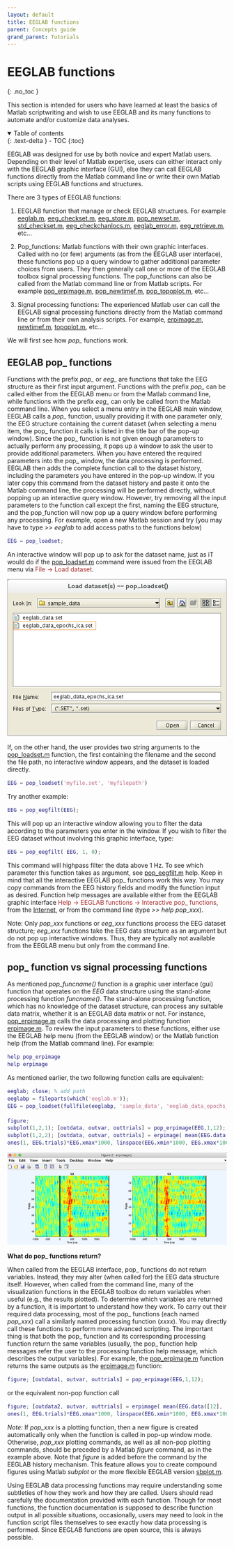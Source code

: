 ```yaml
---
layout: default
title: EEGLAB functions
parent: Concepts guide
grand_parent: Tutorials
---
```

EEGLAB functions
=======
{: .no_toc }

This section is intended for users who have learned at least the basics
of Matlab scriptwriting and wish to use EEGLAB and its many functions
to automate and/or customize data analyses.

<details open markdown="block">
  <summary>
    Table of contents
  </summary>
  {: .text-delta }
- TOC
{:toc}
</details>

EEGLAB was designed for use by both novice and expert Matlab users.
Depending on their level of Matlab expertise, users can either interact
only with the EEGLAB graphic interface (GUI), else they can call EEGLAB
functions directly from the Matlab command line or write their own
Matlab scripts using EEGLAB functions and structures.

There are 3 types of EEGLAB functions:

1.  EEGLAB function that manage or check EEGLAB structures. For example
    [eeglab.m](http://sccn.ucsd.edu/eeglab/locatefile.php?file=eeglab.m), [eeg_checkset.m](http://sccn.ucsd.edu/eeglab/locatefile.php?file=eeg_checkset.m), [eeg_store.m](http://sccn.ucsd.edu/eeglab/locatefile.php?file=eeg_store.m), [pop_newset.m](http://sccn.ucsd.edu/eeglab/locatefile.php?file=pop_newset.m), [std_checkset.m](http://sccn.ucsd.edu/eeglab/locatefile.php?file=std_checkset.m), [eeg_checkchanlocs.m](http://sccn.ucsd.edu/eeglab/locatefile.php?file=eeg_checkchanlocs.m), [eeglab_error.m](http://sccn.ucsd.edu/eeglab/locatefile.php?file=eeglab_error.m), [eeg_retrieve.m](http://sccn.ucsd.edu/eeglab/locatefile.php?file=eeg_retrieve.m), etc...


2.  Pop_functions: Matlab functions with their own graphic interfaces.
    Called with no (or few) arguments (as from the EEGLAB user
    interface), these functions pop up a query window to gather
    additional parameter choices from users. They then generally call
    one or more of the EEGLAB toolbox signal processing functions. The
    pop_functions can also be called from the Matlab command line or
    from Matlab scripts. For example
    [pop_erpimage.m](http://sccn.ucsd.edu/eeglab/locatefile.php?file=pop_erpimage.m), [pop_newtimef.m](http://sccn.ucsd.edu/eeglab/locatefile.php?file=pop_newtimef.m), [pop_topoplot.m](http://sccn.ucsd.edu/eeglab/locatefile.php?file=pop_topoplot.m), etc...

3.  Signal processing functions: The experienced Matlab user can call
    the EEGLAB signal processing functions directly from the Matlab command line or
    from their own analysis scripts. For example,
    [erpimage.m](http://sccn.ucsd.edu/eeglab/locatefile.php?file=erpimage.m), [newtimef.m](http://sccn.ucsd.edu/eeglab/locatefile.php?file=newtimef.m), [topoplot.m](http://sccn.ucsd.edu/eeglab/locatefile.php?file=topoplot.m), etc...

We will first see how *pop_* functions work.

EEGLAB pop_ functions
----------------------

Functions with the prefix *pop_* or *eeg_* are functions that take the
EEG structure as their first input argument. Functions with the prefix
*pop_* can be called either from the EEGLAB menu or from the Matlab
command line, while functions with the prefix *eeg_* can only be called
from the Matlab command line. When you select a menu entry in the EEGLAB
main window, EEGLAB calls a *pop_* function, usually providing it with
one parameter only, the EEG structure containing the current dataset
(when selecting a menu item, the pop_ function it calls is listed in
the title bar of the pop-up window). Since the pop_ function is not
given enough parameters to actually perform any processing, it pops up a
window to ask the user to provide additional parameters. When you have
entered the required parameters into the pop_ window, the data
processing is performed. EEGLAB then adds the complete function call to
the dataset history, including the parameters you have entered in the
pop-up window. If you later copy this command from the dataset history
and paste it onto the Matlab command line, the processing will be
performed directly, without popping up an interactive query window.
However, try removing all the input parameters to the function call
except the first, naming the EEG structure, and the pop_function will now
pop up a query window before performing any processing.
For example, open a new Matlab session and try (you may have to type
*\>\> eeglab* to add access paths to the functions below)

``` matlab
EEG = pop_loadset;
```

An interactive window will pop up to ask for the dataset name, just as iT would do if the [pop_loadset.m](http://sccn.ucsd.edu/eeglab/locatefile.php?file=pop_loadset.m) command were issued from
the EEGLAB menu via <span style="color: brown">File → Load dataset</span>. 

![Image:Pop_loadset.png](/assets/images/Pop_loadset2.png)

If,
on the other hand, the user provides two string arguments to the [pop_loadset.m](http://sccn.ucsd.edu/eeglab/locatefile.php?file=pop_loadset.m) function, the first containing the filename and
the second the file path, no interactive window appears, and the dataset
is loaded directly.

``` matlab
EEG = pop_loadset('myfile.set', 'myfilepath')
```

Try another example:

``` matlab
EEG = pop_eegfilt(EEG);
```

This will pop up an interactive window allowing you to filter the data
according to the parameters you enter in the window. If you wish to
filter the EEG dataset without involving this graphic interface, type:

``` matlab
EEG = pop_eegfilt( EEG, 1, 0);
```

This command will highpass filter the data above 1 Hz. To see which parameter this function takes as argument, see [pop_eegfilt.m](http://sccn.ucsd.edu/eeglab/locatefile.php?file=pop_eegfilt.m)
help. Keep in mind that all the interactive EEGLAB pop_ functions work
this way. You may copy commands from the EEG history fields and modify
the function input as desired. Function help messages are available
either from the EEGLAB graphic interface <span style="color: brown">Help →
EEGLAB functions → Interactive pop_ functions</span>, from the
[Internet](http://sccn.ucsd.edu/eeglab/allfunctions/), or from the
command line (type *\>\> help pop_xxx*).

Note: Only *pop_xxx* functions or *eeg_xxx*
functions process the EEG dataset structure; *eeg_xxx* functions
take the EEG data structure as an argument but do not pop up
interactive windows. Thus, they are typically not available from the
EEGLAB menu but only from the command line.

pop_ function vs signal processing functions
----------------------

As mentioned *pop_funcname()* function is
a graphic user interface (gui) function that operates on the *EEG* data
structure using the stand-alone processing function *funcname()*. The
stand-alone processing function, which has no knowledge of the dataset
structure, can process any suitable data matrix, whether it is an EEGLAB
data matrix or not.
For instance, [pop_erpimage.m](http://sccn.ucsd.edu/eeglab/locatefile.php?file=pop_erpimage.m) calls the data processing and
plotting function [erpimage.m](http://sccn.ucsd.edu/eeglab/locatefile.php?file=erpimage.m). To review the input parameters
to these functions, either use the EEGLAB help menu (from the EEGLAB
window) or the Matlab function help (from the Matlab command line). For
example:

``` matlab
help pop_erpimage
help erpimage
```

As mentioned earlier, the two following function calls are equivalent:

``` matlab
eeglab; close; % add path
eeglabp = fileparts(which('eeglab.m'));
EEG = pop_loadset(fullfile(eeglabp, 'sample_data', 'eeglab_data_epochs_ica.set'));

figure; 
subplot(1,2,1); [outdata, outvar, outtrials] = pop_erpimage(EEG,1,12);
subplot(1,2,2); [outdata, outvar, outtrials] = erpimage( mean(EEG.data([12], :),1), ...
ones(1, EEG.trials)*EEG.xmax*1000, linspace(EEG.xmin*1000, EEG.xmax*1000, EEG.pnts), 'C3', 5, 0 );
```

![](/assets/images/erpimage_same.png)

**What do pop_ functions return?**

When called from the EEGLAB interface, pop_ functions do not return
variables. Instead, they may alter (when called for) the EEG data
structure itself. However, when called from the command line, many of
the visualization functions in the EEGLAB toolbox do return variables
when useful (e.g., the results plotted). To determine which variables
are returned by a function, it is important to understand how they work.
To carry out their required data processing, most of the pop_ functions
(each named *pop_xxx*) call a similarly named processing
function (*xxxx*). You may directly call these functions to
perform more advanced scripting. The important thing
is that both the pop_ function and its corresponding processing
function return the same variables (usually, the pop_ function help
messages refer the user to the processing function help message, which
describes the output variables). For example, the [pop_erpimage.m](http://sccn.ucsd.edu/eeglab/locatefile.php?file=pop_erpimage.m) function returns the same outputs as the [erpimage.m](http://sccn.ucsd.edu/eeglab/locatefile.php?file=erpimage.m) function:

``` matlab
figure; [outdata1, outvar, outtrials] = pop_erpimage(EEG,1,12);
```

or the equivalent non-pop function call

``` matlab
figure; [outdata2, outvar, outtrials] = erpimage( mean(EEG.data([12], :),1), ...
ones(1, EEG.trials)*EEG.xmax*1000, linspace(EEG.xmin*1000, EEG.xmax*1000, EEG.pnts), 'C3', 5, 0 ); close
```

*Note:* If *pop_xxx* is a plotting function, then a
new figure is created automatically only when the function is called in
pop-up window mode. Otherwise, *pop_xxx* plotting commands,
as well as all non-pop plotting commands, should be
preceded by a Matlab *figure* command, as in the example above. Note that
*figure* is added before the command by the EEGLAB history
mechanism. This feature allows you to create compound figures using
Matlab *subplot* or the more flexible EEGLAB version [sbplot.m](http://sccn.ucsd.edu/eeglab/locatefile.php?file=sbplot.m).


Using EEGLAB data processing functions may require understanding some
subtleties of how they work and how they are called. Users should read
carefully the documentation provided with each function. Though for most
functions, the function documentation is supposed to describe function
output in all possible situations, occasionally, users may need to look in
the function script files themselves to see exactly how data processing
is performed. Since EEGLAB functions are open source, this is always
possible.

